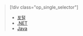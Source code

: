 > [!div class="op_single_selector"]
> * [포털](../articles/media-services/media-services-portal-scale-media-processing.md)
> * [.NET](../articles/media-services/media-services-dotnet-encoding-units.md)
> * [Java](https://github.com/southworkscom/azure-sdk-for-media-services-java-samples)
> 
> 

<!---HONumber=AcomDC_0921_2016-->